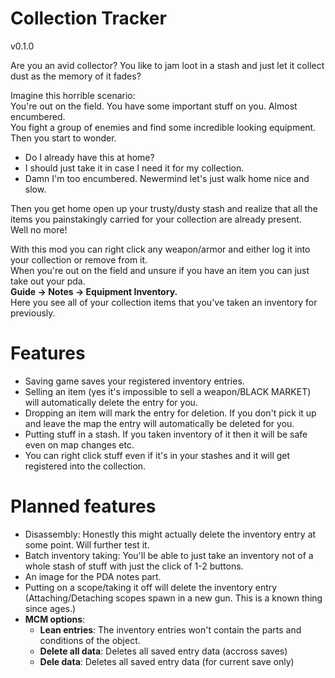 # Collection Tracker
v0.1.0  
  
Are you an avid collector? You like to jam loot in a stash and just let it collect dust as the memory of it fades?  
  
Imagine this horrible scenario:  
You're out on the field. You have some important stuff on you. Almost encumbered.  
You fight a group of enemies and find some incredible looking equipment. Then you start to wonder.  
- Do I already have this at home?
- I should just take it in case I need it for my collection.
- Damn I'm too encumbered. Newermind let's just walk home nice and slow.

Then you get home open up your trusty/dusty stash and realize that all the items you painstakingly carried for your collection are already present.  
Well no more!  

With this mod you can right click any weapon/armor and either log it into your collection or remove from it.  
When you're out on the field and unsure if you have an item you can just take out your pda.  
**Guide -> Notes -> Equipment Inventory.**  
Here you see all of your collection items that you've taken an inventory for previously.

# Features
- Saving game saves your registered inventory entries.
- Selling an item (yes it's impossible to sell a weapon/BLACK MARKET) will automatically delete the entry for you.
- Dropping an item will mark the entry for deletion. If you don't pick it up and leave the map the entry will automatically be deleted for you.
- Putting stuff in a stash. If you taken inventory of it then it will be safe even on map changes etc.
- You can right click stuff even if it's in your stashes and it will get registered into the collection.

# Planned features
- Disassembly: Honestly this might actually delete the inventory entry at some point. Will further test it.
- Batch inventory taking: You'll be able to just take an inventory not of a whole stash of stuff with just the click of 1-2 buttons.
- An image for the PDA notes part.
- Putting on a scope/taking it off will delete the inventory entry (Attaching/Detaching scopes spawn in a new gun. This is a known thing since ages.)
- **MCM options**:
  - **Lean entries**: The inventory entries won't contain the parts and conditions of the object.
  - **Delete all data**: Deletes all saved entry data (accross saves)
  - **Dele data**: Deletes all saved entry data (for current save only)
